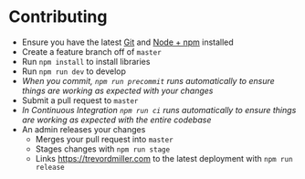 # Contributing

* Ensure you have the latest [Git](https://git-scm.com/) and [Node + npm](https://nodejs.org) installed
* Create a feature branch off of `master`
* Run `npm install` to install libraries
* Run `npm run dev` to develop
* _When you commit, `npm run precommit` runs automatically to ensure things are working as expected with your changes_
* Submit a pull request to `master`
* _In Continuous Integration `npm run ci` runs automatically to ensure things are working as expected with the entire codebase_
* An admin releases your changes
  * Merges your pull request into `master`
  * Stages changes with `npm run stage`
  * Links https://trevordmiller.com to the latest deployment with `npm run release`

